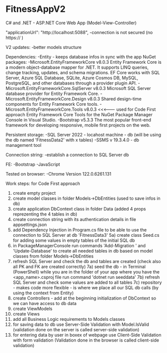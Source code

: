 # FitnessAppV2
C# and .NET - ASP.NET Core Web App (Model-View-Controller)

"applicationUrl": "http://localhost:5088",
-connection is not secured (no https:// )

V2 updates:
-better models structure

Dependencies:
-Entity - keeps database infos in sync with the app
NuGet packages:
-Microsoft.EntityFrameworkCore v8.0.3
Entity Framework Core is a modern object-database mapper for .NET. It supports LINQ queries, change tracking, updates, and schema migrations. EF Core works with SQL Server, Azure SQL Database, SQLite, Azure Cosmos DB, MySQL, PostgreSQL, and other databases through a provider plugin API.
-Microsoft.EntityFrameworkCore.SqlServer v8.0.3
Microsoft SQL Server database provider for Entity Framework Core.
-Microsoft.EntityFrameworkCore.Design v8.0.3
Shared design-time components for Entity Framework Core tools.
-Microsoft.EntityFrameworkCore.Tools v8.0.3  <<<--- used for Code First approach
Entity Framework Core Tools for the NuGet Package Manager Console in Visual Studio.
-Bootstrap v5.3.3
The most popular front-end framework for developing responsive, mobile first projects on the web.

Persistent storage:
-SQL Server 2022 - locahost machine - db (will be using the db named 'FitnessData2' with x tables)
-SSMS v 19.3.4.0 - db management tool

Connection string:
-establish a connection to SQL Server db

FE:
-Bootstrap
-JavaScript

Tested on browser:
-Chrome Version 122.0.6261.131

Work steps: for Code First approach
1) create empty project
2) create model classes in folder Models->DbEntities (used to save infos in db)
3) create application DbContext class in folder Data (added 4 props reprezenting the 4 tables in db)
4) create connection string with its authentication details in file appsettings.json
5) add Dependency Injection in Program.cs file to be able to use the connection to SQL Server at db 'FitnessData3'
5a) create class Seed.cs for adding some values in empty tables of the initial SQL db
6) in PackageManagerConsole run commands 'Add-Migration <name>' and 'Update-Database' to create all needed tables in db based on model classes from folder Models->DbEntities
7) refresh SQL Server and check the db and tables are created (check also all PK and FK are created correctly)
7a) seed the db - in Terminal (PowerShell) while you are in the folder of your app where you have the <app_name>.csproj file run command 'dotnet run seeddata'
7b) refresh SQL Server and check some values are added to all tables
7c) repository - makes code more flexible - is where we place all our SQL db calls (by using the context from Entity)
8) create Controllers - add at the beginning initialization of DbContext so we can have access to db data
9) create ViewModels
10) create Views
11) add all Business Logic requirements to Models classes
12) for saving data to db use Server-Side Validation with Model.IsValid (validation done on the server is called server-side validation) 
13) for entering data by user in boxex of webpage use Client-Side Validation with form validation (Validation done in the browser is called client-side validation)

